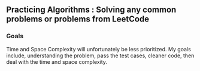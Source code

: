 ## Practicing Algorithms : Solving any common problems or problems from LeetCode

### Goals
Time and Space Complexity will unfortunately be less prioritized. My goals include, understanding the problem, pass the test cases, cleaner code, then deal with the time and space complexity.
